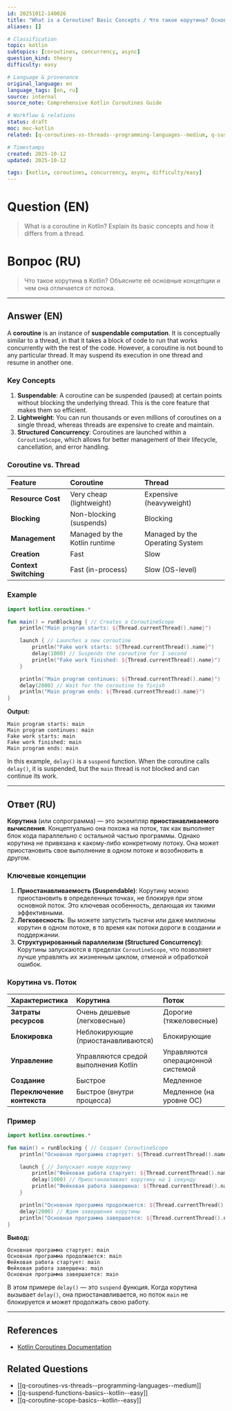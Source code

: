 ```yaml
---
id: 20251012-140026
title: "What is a Coroutine? Basic Concepts / Что такое корутина? Основные концепции"
aliases: []

# Classification
topic: kotlin
subtopics: [coroutines, concurrency, async]
question_kind: theory
difficulty: easy

# Language & provenance
original_language: en
language_tags: [en, ru]
source: internal
source_note: Comprehensive Kotlin Coroutines Guide

# Workflow & relations
status: draft
moc: moc-kotlin
related: [q-coroutines-vs-threads--programming-languages--medium, q-suspend-functions-basics--kotlin--easy, q-coroutine-scope-basics--kotlin--easy]

# Timestamps
created: 2025-10-12
updated: 2025-10-12

tags: [kotlin, coroutines, concurrency, async, difficulty/easy]
---
```


# Question (EN)
> What is a coroutine in Kotlin? Explain its basic concepts and how it differs from a thread.

# Вопрос (RU)
> Что такое корутина в Kotlin? Объясните её основные концепции и чем она отличается от потока.

---

## Answer (EN)

A **coroutine** is an instance of **suspendable computation**. It is conceptually similar to a thread, in that it takes a block of code to run that works concurrently with the rest of the code. However, a coroutine is not bound to any particular thread. It may suspend its execution in one thread and resume in another one.

### Key Concepts

1.  **Suspendable**: A coroutine can be suspended (paused) at certain points without blocking the underlying thread. This is the core feature that makes them so efficient.
2.  **Lightweight**: You can run thousands or even millions of coroutines on a single thread, whereas threads are expensive to create and maintain.
3.  **Structured Concurrency**: Coroutines are launched within a `CoroutineScope`, which allows for better management of their lifecycle, cancellation, and error handling.

### Coroutine vs. Thread

| Feature | Coroutine | Thread |
| :--- | :--- | :--- |
| **Resource Cost** | Very cheap (lightweight) | Expensive (heavyweight) |
| **Blocking** | Non-blocking (suspends) | Blocking |
| **Management** | Managed by the Kotlin runtime | Managed by the Operating System |
| **Creation** | Fast | Slow |
| **Context Switching**| Fast (in-process) | Slow (OS-level) |

### Example

```kotlin
import kotlinx.coroutines.*

fun main() = runBlocking { // Creates a CoroutineScope
    println("Main program starts: ${Thread.currentThread().name}")

    launch { // Launches a new coroutine
        println("Fake work starts: ${Thread.currentThread().name}")
        delay(1000) // Suspends the coroutine for 1 second
        println("Fake work finished: ${Thread.currentThread().name}")
    }

    println("Main program continues: ${Thread.currentThread().name}")
    delay(2000) // Wait for the coroutine to finish
    println("Main program ends: ${Thread.currentThread().name}")
}
```

**Output:**
```
Main program starts: main
Main program continues: main
Fake work starts: main
Fake work finished: main
Main program ends: main
```

In this example, `delay()` is a `suspend` function. When the coroutine calls `delay()`, it is suspended, but the `main` thread is not blocked and can continue its work.

---

## Ответ (RU)

**Корутина** (или сопрограмма) — это экземпляр **приостанавливаемого вычисления**. Концептуально она похожа на поток, так как выполняет блок кода параллельно с остальной частью программы. Однако корутина не привязана к какому-либо конкретному потоку. Она может приостановить свое выполнение в одном потоке и возобновить в другом.

### Ключевые концепции

1.  **Приостанавливаемость (Suspendable)**: Корутину можно приостановить в определенных точках, не блокируя при этом основной поток. Это ключевая особенность, делающая их такими эффективными.
2.  **Легковесность**: Вы можете запустить тысячи или даже миллионы корутин в одном потоке, в то время как потоки дороги в создании и поддержании.
3.  **Структурированный параллелизм (Structured Concurrency)**: Корутины запускаются в пределах `CoroutineScope`, что позволяет лучше управлять их жизненным циклом, отменой и обработкой ошибок.

### Корутина vs. Поток

| Характеристика | Корутина | Поток |
| :--- | :--- | :--- |
| **Затраты ресурсов**| Очень дешевые (легковесные) | Дорогие (тяжеловесные) |
| **Блокировка** | Неблокирующие (приостанавливаются)| Блокирующие |
| **Управление** | Управляются средой выполнения Kotlin | Управляются операционной системой |
| **Создание** | Быстрое | Медленное |
| **Переключение контекста**| Быстрое (внутри процесса) | Медленное (на уровне ОС) |

### Пример

```kotlin
import kotlinx.coroutines.*

fun main() = runBlocking { // Создает CoroutineScope
    println("Основная программа стартует: ${Thread.currentThread().name}")

    launch { // Запускает новую корутину
        println("Фейковая работа стартует: ${Thread.currentThread().name}")
        delay(1000) // Приостанавливает корутину на 1 секунду
        println("Фейковая работа завершена: ${Thread.currentThread().name}")
    }

    println("Основная программа продолжается: ${Thread.currentThread().name}")
    delay(2000) // Ждем завершения корутины
    println("Основная программа завершается: ${Thread.currentThread().name}")
}
```

**Вывод:**
```
Основная программа стартует: main
Основная программа продолжается: main
Фейковая работа стартует: main
Фейковая работа завершена: main
Основная программа завершается: main
```

В этом примере `delay()` — это `suspend` функция. Когда корутина вызывает `delay()`, она приостанавливается, но поток `main` не блокируется и может продолжать свою работу.

---

## References

- [Kotlin Coroutines Documentation](https://kotlinlang.org/docs/coroutines-overview.html)

## Related Questions

- [[q-coroutines-vs-threads--programming-languages--medium]]
- [[q-suspend-functions-basics--kotlin--easy]]
- [[q-coroutine-scope-basics--kotlin--easy]]
